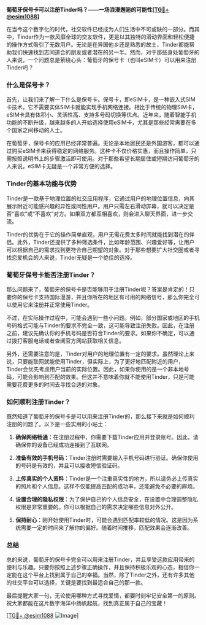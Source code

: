 **葡萄牙保号卡可以注册Tinder吗？——一场浪漫邂逅的可能性[[TG💪+ @esim1088](https://t.me/s/esim1088)]**

在当今这个数字化的时代，社交软件已经成为人们生活中不可或缺的一部分。而其中，Tinder作为一款风靡全球的交友软件，更是以其独特的滑动界面和轻松便捷的操作方式吸引了无数用户。无论是在异国他乡还是熟悉的故土，Tinder都能帮助我们快速找到志同道合的朋友或者潜在的另一半。然而，对于那些身处葡萄牙的人来说，一个问题总是萦绕心头：葡萄牙的保号卡（也叫eSIM卡）可以用来注册Tinder吗？

### 什么是保号卡？

首先，让我们来了解一下什么是保号卡。保号卡，即eSIM卡，是一种嵌入式SIM卡技术，它不需要实体SIM卡就能实现手机网络连接。相比于传统的物理SIM卡，eSIM卡具有体积小、灵活性高、支持多号码切换等优点。近年来，随着智能手机功能的不断升级，越来越多的人开始选择使用eSIM卡，尤其是那些经常需要在多个国家之间移动的人士。

在葡萄牙，保号卡的应用已经非常普遍。无论是本地居民还是外国游客，都可以通过购买eSIM卡来获得稳定的网络服务。这种卡不仅价格实惠，而且操作简单，只需按照说明书上的步骤激活即可使用。对于那些希望长期居住或短期访问葡萄牙的人来说，eSIM卡无疑是一个非常方便的选择。

### Tinder的基本功能与优势

Tinder是一款基于地理位置的社交应用程序，它通过用户的地理位置信息，向其展示附近可能感兴趣的异性或同性用户。用户只需左右滑动屏幕，就可以决定是否“喜欢”或“不喜欢”对方。如果双方都互相喜欢，则会进入聊天界面，进一步交流。

Tinder的优势在于它的操作简单直观，用户无需花费太多时间就能找到潜在的伴侣。此外，Tinder还提供了多种筛选条件，比如年龄范围、兴趣爱好等，让用户可以根据自己的需求找到更符合自己期望的对象。对于那些想要扩大社交圈或者寻找恋爱机会的人来说，Tinder无疑是一个绝佳的选择。

### 葡萄牙保号卡能否注册Tinder？

那么问题来了，葡萄牙的保号卡是否能够用于注册Tinder呢？答案是肯定的！只要你的保号卡支持国际漫游，并且你所在的地区有可用的网络信号，那么你完全可以使用它来注册并正常使用Tinder。

不过，在实际操作过程中，可能会遇到一些小问题。例如，部分国家或地区的手机号码格式可能与Tinder的要求不完全一致，这可能导致注册失败。因此，在注册之前，建议先确认你的手机号码是否符合Tinder的要求。如果你不确定，可以通过拨打客服电话或者查阅官方网站获取相关信息。

另外，还需要注意的是，Tinder对用户的地理位置有一定的要求。虽然理论上来说，只要能联网就能使用Tinder，但实际上，为了更好地匹配附近的用户，Tinder会优先考虑用户当前的实际位置。因此，如果你使用的是一个非本地号码，可能会影响到匹配的效果。但这并不意味着你就不能使用Tinder，只是可能需要花费更多的时间去寻找合适的对象。

### 如何顺利注册Tinder？

既然知道了葡萄牙的保号卡是可以用来注册Tinder的，那么接下来就是如何顺利注册的问题了。以下是一些实用的小贴士：

1. **确保网络畅通**：在注册过程中，你需要下载Tinder应用并登录账号。因此，请确保你的设备已经成功连接到了互联网。
   
2. **准备有效的手机号码**：Tinder注册时需要输入手机号码进行验证。确保你使用的号码是有效的，并且可以接收短信验证码。

3. **上传真实的个人资料**：Tinder是一个注重真实性的地方，所以请务必上传真实的照片和个人信息。这样不仅能提高匹配的成功率，还能避免不必要的麻烦。

4. **设置合理的隐私权限**：为了保护自己的个人信息安全，在设置中合理调整隐私权限是非常重要的。你可以根据自己的需求决定哪些信息对外公开。

5. **保持耐心**：刚开始使用Tinder时，可能会遇到匹配率较低的情况。这是因为系统需要一定的时间来了解你的偏好。随着时间推移，匹配效果会逐渐改善。

### 总结

总的来说，葡萄牙的保号卡完全可以用来注册Tinder，并且享受这款应用带来的便利与乐趣。只要你按照上述步骤正确操作，并且保持积极乐观的心态，相信你一定能在这个平台上找到属于自己的幸福。当然，除了Tinder之外，还有许多其他的社交平台可以选择，关键是要找到最适合自己的那一款。

最后提醒大家一句，无论使用哪种方式寻找爱情，都要时刻牢记安全第一的原则。祝大家都能在这片数字海洋中扬帆起航，找到真正属于自己的宝藏！

[[TG💪+ @esim1088](https://t.me/s/esim1088) ![Image](https://i.postimg.cc/4NQfJmqS/Snipaste-2025-05-13-00-14-12.png)]